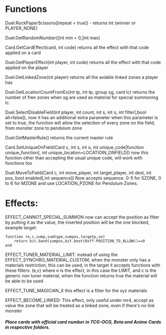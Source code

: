 # Functions

Duel.RockPaperScissors([repeat = true]) - returns int (winner or PLAYER_NONE)

Duel.GetRandomNumber([int min = 0,]int max)

Card.GetCardEffect(card, int code) returns all the effect with that code applied on a card

Duel.GetPlayerEffect(int player, int code) returns all the effect with that code applied on the player

Duel.GetLinkedZone(int player) returns all the aviable linked zones a player has

Duel.GetLocationCountFromEx(int tp, int tp, group sg, card lc)  returns the number of free zones when sg are used as material for special summoning lc.

Duel.SelectDisableField(int player, int count, int s, int o, int filter[,bool all=false]), now it has an additional extra parameter when this parameter is set to true, the function will allow the selection of every zone on the field, from monster zone to pendulum zone

Duel.GetMasterRule() returns the current master rule

Card.SetUniqueOnField(Card c, int s, int o, int unique_code|function unique_function[, int unique_location=LOCATIOIN_ONFIELD]) now this function other than accepting the usual unique code, will work with functions too

Duel.MoveToField(Card c, int move_player, int target_player, int dest, int pos, bool enabled[,int sequence]) Now accepts sequence. 0-5 for SZONE, 0 to 6 for MZONE and use LOCATION_PZONE for Pendulum Zones.

# Effects:

EFFECT_CANNOT_SPECIAL_SUMMON now can accept the position as filter by putting it as the value, the inserted position will be the one blocked, example target: 
```
function (e,c,sump,sumtype,sumpos,targetp,se)
	return bit.band(sumpos,bit.bnot(0xff-POSITION_TO_ALLOW))==0
end
```

EFFECT_TUNER_MATERIAL_LIMIT: instead of using the EFFECT_SYNCHRO_MATERIAL_CUSTOM, when the monster only has a materials restriction, this can be used, in the target it accepts functions with these filters: (e,c) where e is the effect, in this case the LIMIT, and c is the generic non tuner material, when the function returns true the material will be able to be used

EFFECT_TUNE_MAGICIAN_X this effect is a filter for the xyz materials

EFFECT_BECOME_LINKED: This effect, only useful under mr4, accept as value the zone that will be treated as a linked zone, even if there's no link monster

##### Place cards with official card number in TCG-OCG, Beta and Anime Cards in respective folders.
